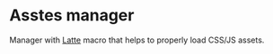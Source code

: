 # Asstes manager #

Manager with [Latte](https://latte.nette.org/) macro that helps to properly load CSS/JS assets.